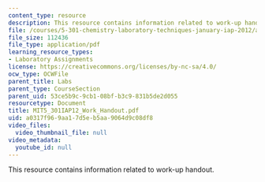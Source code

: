 ```yaml
---
content_type: resource
description: This resource contains information related to work-up handout.
file: /courses/5-301-chemistry-laboratory-techniques-january-iap-2012/a0317f969aa17d5eb5aa9064d9c08df8_MIT5_301IAP12_Work_Handout.pdf
file_size: 112436
file_type: application/pdf
learning_resource_types:
- Laboratory Assignments
license: https://creativecommons.org/licenses/by-nc-sa/4.0/
ocw_type: OCWFile
parent_title: Labs
parent_type: CourseSection
parent_uid: 53ce5b9c-9cb1-08bf-b3c9-831b5de2d055
resourcetype: Document
title: MIT5_301IAP12_Work_Handout.pdf
uid: a0317f96-9aa1-7d5e-b5aa-9064d9c08df8
video_files:
  video_thumbnail_file: null
video_metadata:
  youtube_id: null
---
```

This resource contains information related to work-up handout.